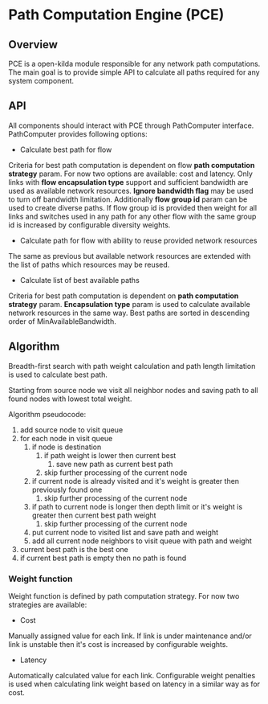 # Path Computation Engine (PCE)

## Overview

PCE is a open-kilda module responsible for any network path computations. The main goal is to provide simple API to calculate all paths required for any system component.

## API

All components should interact with PCE through PathComputer interface.
PathComputer provides following options:
* Calculate best path for flow

Criteria for best path computation is dependent on flow **path computation strategy** param. For now two options are available: cost and latency. Only links with **flow encapsulation type** support and sufficient bandwidth are used as available network resources. **Ignore bandwidth flag** may be used to turn off bandwidth limitation. Additionally **flow group id** param can be used to create diverse paths. If flow group id is provided then weight for all links and switches used in any path for any other flow with the same group id is increased by configurable diversity weights.

* Calculate path for flow with ability to reuse provided network resources

The same as previous but available network resources are extended with the list of paths which resources may be reused. 

* Calculate list of best available paths

Criteria for best path computation is dependent on **path computation strategy** param. **Encapsulation type** param is used to calculate available network resources in the same way. Best paths are sorted in descending order of MinAvailableBandwidth.

## Algorithm

Breadth-first search with path weight calculation and path length limitation is used to calculate best path. 

Starting from source node we visit all neighbor nodes and saving path to all found nodes with lowest total weight. 

Algorithm pseudocode:
1. add source node to visit queue
2. for each node in visit queue
    1. if node is destination
        1. if path weight is lower then current best 
            1. save new path as current best path
        2. skip further processing of the current node
    2. if current node is already visited and it's weight is greater then previously found one 
        1. skip further processing of the current node
    3. if path to current node is longer then depth limit or it's weight is greater then current best path weight
        1. skip further processing of the current node
    4. put current node to visited list and save path and weight
    5. add all current node neighbors to visit queue with path and weight
3. current best path is the best one
4. if current best path is empty then no path is found

### Weight function

Weight function is defined by path computation strategy.
For now two strategies are available:
* Cost

Manually assigned value for each link. If link is under maintenance and/or link is unstable then it's cost is increased by configurable weights.

* Latency

Automatically calculated value for each link. Configurable weight penalties is used when calculating link weight based on latency in a similar way as for cost.